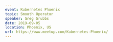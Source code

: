 ```yaml
---
event: Kubernetes Phoenix
topic: Smooth Operator
speaker: Greg Grubbs
date: 2019-09-05
location: Phoenix, US
url: https://www.meetup.com/Kubernetes-Phoenix/
---
```


<!-- some more info about the event could go here -->

<!-- more -->
